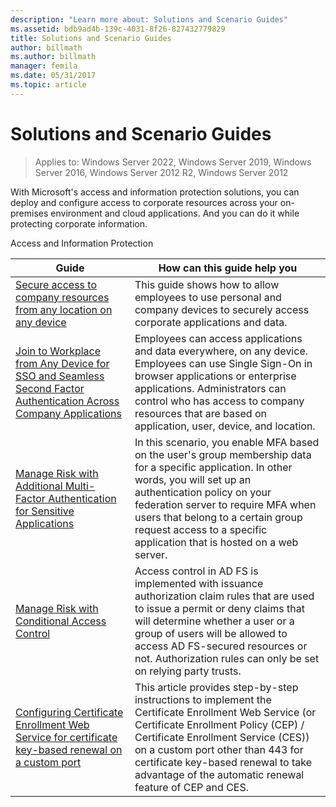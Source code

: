 ```yaml
---
description: "Learn more about: Solutions and Scenario Guides"
ms.assetid: bdb9ad4b-139c-4031-8f26-827432779829
title: Solutions and Scenario Guides
author: billmath
ms.author: billmath
manager: femila
ms.date: 05/31/2017
ms.topic: article
---
```


# Solutions and Scenario Guides

>Applies to: Windows Server 2022, Windows Server 2019, Windows Server 2016, Windows Server 2012 R2, Windows Server 2012


With Microsoft's access and information protection solutions, you can deploy and configure access to corporate resources across your on-premises environment and cloud applications. And you can do it while protecting corporate information.

Access and Information Protection

|Guide|How can this guide help you
|-----|-----
| [Secure access to company resources from any location on any device](/previous-versions/windows/it-pro/solutions-guidance/dn550982(v=ws.11))|This guide shows how to allow employees to use personal and company devices to securely access corporate applications and data.
| [Join to Workplace from Any Device for SSO and Seamless Second Factor Authentication Across Company Applications](../ad-fs/operations/join-to-workplace-from-any-device-for-sso-and-seamless-second-factor-authentication-across-company-applications.md) | Employees can access applications and data everywhere, on any device. Employees can use Single Sign-On in browser applications or enterprise applications. Administrators can control who has access to company resources that are based on application, user, device, and location.
| [Manage Risk with Additional Multi-Factor Authentication for Sensitive Applications](../ad-fs/operations/manage-risk-with-additional-multi-factor-authentication-for-sensitive-applications.md)| In this scenario, you enable MFA based on the user's group membership data for a specific application. In other words, you will set up an authentication policy on your federation server to require MFA when users that belong to a certain group request access to a specific application that is hosted on a web server.
| [Manage Risk with Conditional Access Control](../ad-fs/operations/manage-risk-with-conditional-access-control.md) | Access control in AD FS is implemented with issuance authorization claim rules that are used to issue a permit or deny claims that will determine whether a user or a group of users will be allowed to access AD FS-secured resources or not. Authorization rules can only be set on relying party trusts.
|[Configuring Certificate Enrollment Web Service for certificate key-based renewal on a custom port](certificate-enrollment-certificate-key-based-renewal.md)|This article provides step-by-step instructions to implement the Certificate Enrollment Web Service (or Certificate Enrollment Policy (CEP) / Certificate Enrollment Service (CES)) on a custom port other than 443 for certificate key-based renewal to take advantage of the automatic renewal feature of CEP and CES. |
